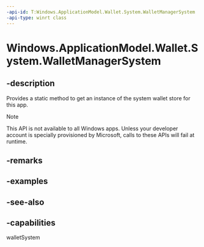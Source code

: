 ----api-id: T:Windows.ApplicationModel.Wallet.System.WalletManagerSystem
-api-type: winrt class
---<!-- Class syntax.public class WalletManagerSystem --># Windows.ApplicationModel.Wallet.System.WalletManagerSystem## -descriptionProvides a static method to get an instance of the system wallet store for this app.> [!NOTE]> This API is not available to all Windows apps. Unless your developer account is specially provisioned by Microsoft, calls to these APIs will fail at runtime.## -remarks## -examples## -see-also## -capabilitieswalletSystem